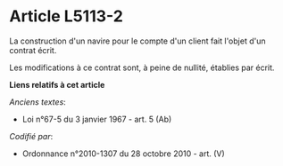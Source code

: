 # Article L5113-2

La construction d'un navire pour le compte d'un client fait l'objet d'un contrat écrit.

Les modifications à ce contrat sont, à peine de nullité, établies par écrit.

**Liens relatifs à cet article**

_Anciens textes_:

  - Loi n°67-5 du 3 janvier 1967 - art. 5 (Ab)

_Codifié par_:

  - Ordonnance n°2010-1307 du 28 octobre 2010 - art. (V)
